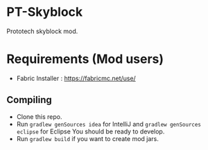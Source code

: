 # PT-Skyblock
Prototech skyblock mod.

# Requirements (Mod users)
- Fabric Installer : https://fabricmc.net/use/

## Compiling
- Clone this repo.
- Run `gradlew genSources idea` for IntelliJ and `gradlew genSources eclipse` for Eclipse
  You should be ready to develop.
- Run `gradlew build` if you want to create mod jars.